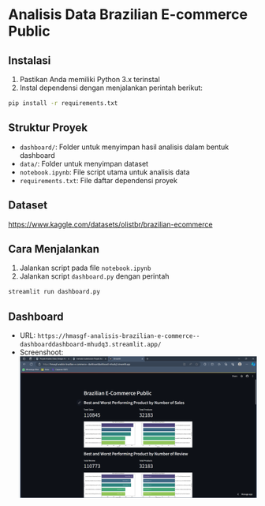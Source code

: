 # Analisis Data Brazilian E-commerce Public

## Instalasi
1. Pastikan Anda memiliki Python 3.x terinstal
2. Instal dependensi dengan menjalankan perintah berikut:
```bash
pip install -r requirements.txt
```

## Struktur Proyek
- `dashboard/`: Folder untuk menyimpan hasil analisis dalam bentuk dashboard
- `data/`: Folder untuk menyimpan dataset
- `notebook.ipynb`: File script utama untuk analisis data
- `requirements.txt`: File daftar dependensi proyek

## Dataset
https://www.kaggle.com/datasets/olistbr/brazilian-ecommerce

## Cara Menjalankan
1. Jalankan script pada file `notebook.ipynb`
2. Jalankan script `dashboard.py` dengan perintah
```bash
streamlit run dashboard.py
```

## Dashboard
- URL:
`https://hmasgf-analisis-brazilian-e-commerce--dashboarddashboard-mhudq3.streamlit.app/`
- Screenshoot:
![Screenshoot Dashboard](./Screenshot%20Dashboard.png)

